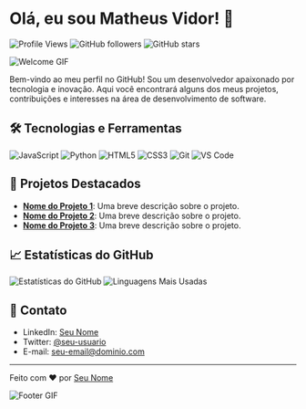 # Olá, eu sou Matheus Vidor! 👋

![Profile Views](https://komarev.com/ghpvc/?username=seu-usuario&color=blueviolet)
![GitHub followers](https://img.shields.io/github/followers/seu-usuario?style=social)
![GitHub stars](https://img.shields.io/github/stars/seu-usuario?style=social)

![Welcome GIF](https://media.giphy.com/media/xT9IgzoKnwFNmISR8I/giphy.gif)

Bem-vindo ao meu perfil no GitHub! Sou um desenvolvedor apaixonado por tecnologia e inovação. Aqui você encontrará alguns dos meus projetos, contribuições e interesses na área de desenvolvimento de software.

## 🛠️ Tecnologias e Ferramentas

![JavaScript](https://img.shields.io/badge/-JavaScript-F7DF1E?style=flat&logo=JavaScript&logoColor=black)
![Python](https://img.shields.io/badge/-Python-3776AB?style=flat&logo=Python&logoColor=white)
![HTML5](https://img.shields.io/badge/-HTML5-E34F26?style=flat&logo=HTML5&logoColor=white)
![CSS3](https://img.shields.io/badge/-CSS3-1572B6?style=flat&logo=CSS3&logoColor=white)
![Git](https://img.shields.io/badge/-Git-F05032?style=flat&logo=Git&logoColor=white)
![VS Code](https://img.shields.io/badge/-VS%20Code-007ACC?style=flat&logo=Visual%20Studio%20Code&logoColor=white)

## 🚀 Projetos Destacados

- [**Nome do Projeto 1**](https://github.com/seu-usuario/nome-do-projeto-1): Uma breve descrição sobre o projeto.
- [**Nome do Projeto 2**](https://github.com/seu-usuario/nome-do-projeto-2): Uma breve descrição sobre o projeto.
- [**Nome do Projeto 3**](https://github.com/seu-usuario/nome-do-projeto-3): Uma breve descrição sobre o projeto.

## 📈 Estatísticas do GitHub

![Estatísticas do GitHub](https://github-readme-stats.vercel.app/api?username=seu-usuario&show_icons=true&theme=radical)
![Linguagens Mais Usadas](https://github-readme-stats.vercel.app/api/top-langs/?username=seu-usuario&layout=compact&theme=radical)

## 💬 Contato

- LinkedIn: [Seu Nome](https://www.linkedin.com/in/seu-linkedin)
- Twitter: [@seu-usuario](https://twitter.com/seu-usuario)
- E-mail: [seu-email@dominio.com](mailto:seu-email@dominio.com)

---

Feito com ❤️ por [Seu Nome](https://github.com/seu-usuario)

![Footer GIF](https://media.giphy.com/media/3oEduSbSGpGaRX2Vri/giphy.gif)
